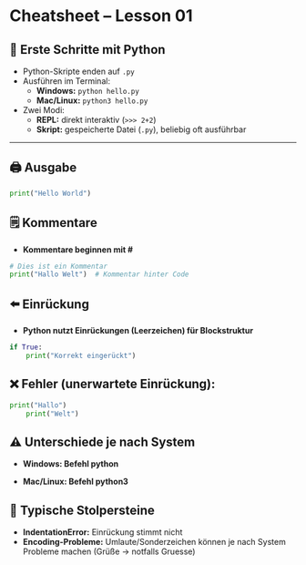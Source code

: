 # Cheatsheet – Lesson 01

## 🚀 Erste Schritte mit Python
- Python-Skripte enden auf `.py`
- Ausführen im Terminal:
  - **Windows:** `python hello.py`
  - **Mac/Linux:** `python3 hello.py`
- Zwei Modi:
  - **REPL:** direkt interaktiv (`>>> 2+2`)
  - **Skript:** gespeicherte Datei (`.py`), beliebig oft ausführbar

---

## 🖨️ Ausgabe
```python
print("Hello World")
```

## 🗒️ Kommentare
- **Kommentare beginnen mit #**
```python
# Dies ist ein Kommentar
print("Hallo Welt")  # Kommentar hinter Code
```

## ⬅️ Einrückung
- **Python nutzt Einrückungen (Leerzeichen) für Blockstruktur**
```python
if True:
    print("Korrekt eingerückt")
```

## ❌ Fehler (unerwartete Einrückung):
```python
print("Hallo")
    print("Welt")
```

## ⚠️ Unterschiede je nach System
- **Windows: Befehl python**

- **Mac/Linux: Befehl python3**

## 🛑 Typische Stolpersteine
- **IndentationError:** Einrückung stimmt nicht
- **Encoding-Probleme:** Umlaute/Sonderzeichen können je nach System Probleme machen (Grüße → notfalls Gruesse)
